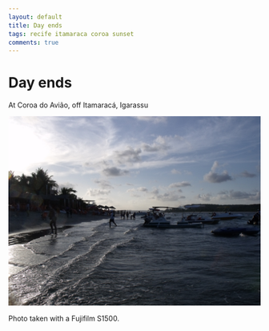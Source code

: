 ```yaml
---
layout: default
title: Day ends
tags: recife itamaraca coroa sunset
comments: true
---
```

# Day ends

At Coroa do Avião, off Itamaracá, Igarassu

![Day ends at Coroa do Aviao](/assets/img/recife-itamaraca-coroa-sunset.jpg)

Photo taken with a Fujifilm S1500.
